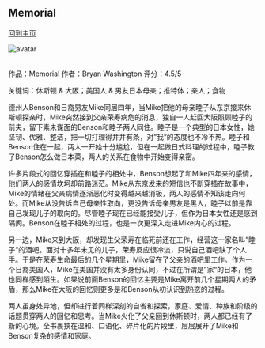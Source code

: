 ## Memorial
[回到主页](https://boheme130.github.io/Fiction.git.io/)

![avatar](https://img.theculturetrip.com/x/wp-content/uploads/2019/04/ia_0903_cityheaders_osaka_jiromiyata.jpg)
<br>
<br>


作品：Memorial
作者：Bryan Washington
评分：4.5/5

关键词：休斯顿 & 大阪；美国人 & 男友日本母亲；推特体；亲人；食物

德州人Benson和日裔男友Mike同居四年，当Mike把他的母亲睦子从东京接来休斯顿探亲时，Mike突然接到父亲荣寿病危的消息，独自一人赶回大阪照顾睦子的前夫，留下素未谋面的Benson和睦子两人同住。睦子是一个典型的日本女性，她坚韧、优雅、整洁，把一切打理得井井有条，对”我”的态度也不冷不热。睦子和Benson住在一起，两人一开始十分尴尬，但在一起做日式料理的过程中，睦子教了Benson怎么做日本菜，两人的关系在食物中开始变得亲密。

许多片段式的回忆穿插在和睦子的相处中，Benson想起了和Mike四年来的感情，他们两人的感情坎坷却前路迷茫。Mike从东京发来的短信也不断穿插在故事中，Mike的情绪在父亲病情逐渐恶化时变得越来越消极，两人的感情不知该走向何处。而Mike从没告诉自己母亲性取向，更没告诉母亲男友是黑人，睦子以前是靠自己发现儿子的取向的。尽管睦子现在已经能接受儿子，但作为日本女性还是感到隔阂。Benson在睦子相处的过程，也是一次更深入走进Mike内心的过程。

另一边，Mike来到大阪，却发现生父荣寿在临死前还在工作，经营这一家名叫”睦子“的酒吧。面对十多年未见的儿子，荣寿反应很冷淡，只说自己酒吧缺了个人手。于是在荣寿生命最后的几个星期里，Mike留在了父亲的酒吧里工作。作为一个日裔美国人，Mike在美国并没有太多身份认同，不过在所谓是”家“的日本，他也同样感到陌生。如果说前面Benson的回忆主要是Mike离开前几个星期两人的矛盾，那么Mike在大阪的回忆则更多是和Benson从初认识到热恋的过程。

两人虽身处异地，但却进行着同样深刻的自省和探索，家庭、爱情、种族和阶级的话题贯穿两人的回忆和思考。当Mike火化了父亲回到休斯顿时，两人都已经有了新的心境。全书裹挟在温和、口语化、碎片化的片段里，层层展开了Mike和Benson复杂的感情和家庭。
